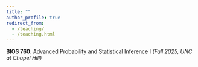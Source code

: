 ```yaml
---
title: ""
author_profile: true
redirect_from: 
  - /teaching/
  - /teaching.html
---
```


**BIOS 760**: Advanced Probability and Statistical Inference I *(Fall 2025, UNC at Chapel Hill)*


